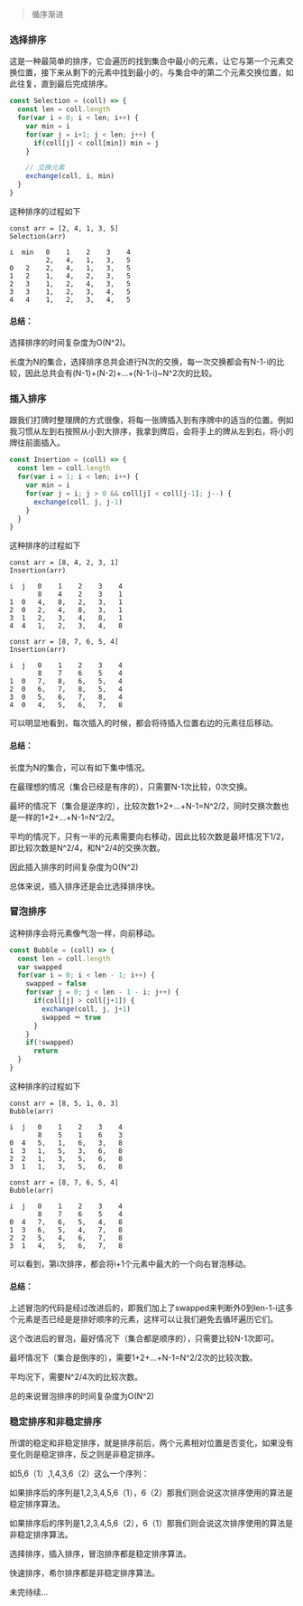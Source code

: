 > 循序渐进
### 选择排序
这是一种最简单的排序，它会遍历的找到集合中最小的元素，让它与第一个元素交换位置，接下来从剩下的元素中找到最小的，与集合中的第二个元素交换位置，如此往复，直到最后完成排序。

```javascript
const Selection = (coll) => {
  const len = coll.length
  for(var i = 0; i < len; i++) {
    var min = i
    for(var j = i+1; j < len; j++) {
      if(coll[j] < coll[min]) min = j
    }

    // 交换元素
    exchange(coll, i, min)
  }
}
```
这种排序的过程如下
```
const arr = [2, 4, 1, 3, 5]
Selection(arr)

i  min   0    1    2    3    4
         2,   4,   1,   3,   5
0   2    2,   4,   1,   3,   5
1   2    1,   4,   2,   3,   5
2   3    1,   2,   4,   3,   5
3   3    1,   2,   3,   4,   5
4   4    1,   2,   3,   4,   5
```
#### 总结：
选择排序的时间复杂度为O(N^2)。

长度为N的集合，选择排序总共会进行N次的交换，每一次交换都会有N-1-i的比较，因此总共会有(N-1)+(N-2)+...+(N-1-i)~N^2次的比较。

### 插入排序
跟我们打牌时整理牌的方式很像，将每一张牌插入到有序牌中的适当的位置。例如我习惯从左到右按照从小到大排序，我拿到牌后，会将手上的牌从左到右，将小的牌往前面插入。

```javascript
const Insertion = (coll) => {
  const len = coll.length
  for(var i = 1; i < len; i++) {
    var min = i
    for(var j = i; j > 0 && coll[j] < coll[j-1]; j--) {
      exchange(coll, j, j-1)
    }
  }
}
```
这种排序的过程如下
```
const arr = [8, 4, 2, 3, 1]
Insertion(arr)

i  j   0    1    2    3    4
       8    4    2    3    1
1  0   4,   8,   2,   3,   1
2  0   2,   4,   8,   3,   1
3  1   2,   3,   4,   8,   1
4  4   1,   2,   3,   4,   8

const arr = [8, 7, 6, 5, 4]
Insertion(arr)

i  j   0    1    2    3    4
       8    7    6    5    4
1  0   7,   8,   6,   5,   4
2  0   6,   7,   8,   5,   4
3  0   5,   6,   7,   8,   4
4  0   4,   5,   6,   7,   8
```
可以明显地看到，每次插入的时候，都会将待插入位置右边的元素往后移动。

#### 总结：

长度为N的集合，可以有如下集中情况。

在最理想的情况（集合已经是有序的），只需要N-1次比较，0次交换。

最坏的情况下（集合是逆序的），比较次数1+2+...+N-1=N^2/2，同时交换次数也是一样的1+2+...+N-1=N^2/2。

平均的情况下，只有一半的元素需要向右移动，因此比较次数是最坏情况下1/2，即比较次数是N^2/4，和N^2/4的交换次数。

因此插入排序的时间复杂度为O(N^2)

总体来说，插入排序还是会比选择排序快。

### 冒泡排序
这种排序会将元素像气泡一样，向前移动。

```javascript
const Bubble = (coll) => {
  const len = coll.length
  var swapped
  for(var i = 0; i < len - 1; i++) {
    swapped = false
    for(var j = 0; j < len - 1 - i; j++) {
      if(coll[j] > coll[j+1]) {
        exchange(coll, j, j+1)
        swapped ＝ true
      }
    }
    if(!swapped)
      return
  }
}
```
这种排序的过程如下
```
const arr = [8, 5, 1, 6, 3]
Bubble(arr)

i  j   0    1    2    3    4
       8    5    1    6    3
0  4   5,   1,   6,   3,   8
1  3   1,   5,   3,   6,   8
2  2   1,   3,   5,   6,   8
3  1   1,   3,   5,   6,   8

const arr = [8, 7, 6, 5, 4]
Bubble(arr)

i  j   0    1    2    3    4
       8    7    6    5    4
0  4   7,   6,   5,   4,   8
1  3   6,   5,   4,   7,   8
2  2   5,   4,   6,   7,   8
3  1   4,   5,   6,   7,   8
```
可以看到，第i次排序，都会将i+1个元素中最大的一个向右冒泡移动。

#### 总结：
上述冒泡的代码是经过改进后的，即我们加上了swapped来判断外0到len-1-i这多个元素是否已经是是排好顺序的元素，这样可以让我们避免去循环遍历它们。

这个改进后的冒泡，最好情况下（集合都是顺序的），只需要比较N-1次即可。

最坏情况下（集合是倒序的），需要1+2+...+N-1=N^2/2次的比较次数。

平均况下，需要N^2/4次的比较次数。

总的来说冒泡排序的时间复杂度为O(N^2)

### 稳定排序和非稳定排序
所谓的稳定和非稳定排序，就是排序前后，两个元素相对位置是否变化，如果没有变化则是稳定排序，反之则是非稳定排序。

如5,6（1）,1,4,3,6（2）这么一个序列：

如果排序后的序列是1,2,3,4,5,6（1），6（2）那我们则会说这次排序使用的算法是稳定排序算法。

如果排序后的序列是1,2,3,4,5,6（2），6（1）那我们则会说这次排序使用的算法是非稳定排序算法。

选择排序，插入排序，冒泡排序都是稳定排序算法。

快速排序，希尔排序都是非稳定排序算法。

未完待续...